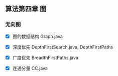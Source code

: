 ## 算法第四章 图
### 无向图
* [x] 图的数据结构 Graph.java
* [x] 深度优先 DepthFirstSearch.java, DepthFirstPaths
* [x] 广度优先 BreadthFirstPaths.java
* [x] 连通分量 CC.java

